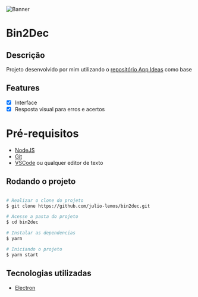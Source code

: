 ![Banner](https://i.imgur.com/slDRqBs.jpg)

# Bin2Dec

## Descrição
Projeto desenvolvido por mim utilizando o [repositório App Ideas](https://github.com/florinpop17/app-ideas) como base

## Features
- [x] Interface
- [x] Resposta visual para erros e acertos

# Pré-requisitos
- [NodeJS](https://nodejs.org/en/)
- [Git](https://git-scm.com/)
- [VSCode](https://code.visualstudio.com/) ou qualquer editor de texto

## Rodando o projeto

```bash

# Realizar o clone do projeto
$ git clone https://github.com/julio-lemos/bin2dec.git

# Acesse a pasta do projeto
$ cd bin2dec

# Instalar as dependencias
$ yarn

# Iniciando o projeto
$ yarn start

```

## Tecnologias utilizadas
- [Electron](https://www.electronjs.org/)
